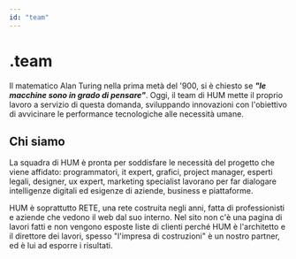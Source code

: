 ```yaml
---
id: "team"
---
```


<PageHeader>

<div>

# .team

Il matematico Alan Turing nella prima metà del '900, si è chiesto se _**"le macchine sono in grado di pensare"**_. Oggi, il team di HUM mette il proprio lavoro a servizio di questa domanda, sviluppando innovazioni con l'obiettivo di avvicinare le performance tecnologiche alle necessità umane.

</div>

<HeaderLogo />

</PageHeader>

<TitledParagraph>

## Chi siamo

<div>

La squadra di HUM è pronta per soddisfare le necessità del progetto che viene affidato: programmatori, it expert, grafici, project manager, esperti legali, designer, ux expert, marketing specialist lavorano per far dialogare intelligenze digitali ed esigenze di aziende, business e piattaforme.

HUM è soprattutto RETE, una  rete costruita negli anni, fatta di professionisti e aziende che vedono il web dal suo interno.
Nel sito non c'è una pagina di lavori fatti e non vengono esposte liste di clienti perché HUM è l'architetto e il direttore dei lavori, spesso "l'impresa di costruzioni" è un nostro partner, ed è lui ad esporre i risultati. 

</div>
   
  

</TitledParagraph>
